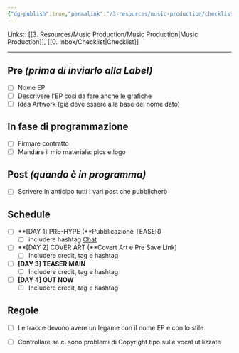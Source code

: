 ```yaml
---
{"dg-publish":true,"permalink":"/3-resources/music-production/checklist-music-production/"}
---
```


Links:: [[3. Resources/Music Production/Music Production\|Music Production]], [[0. Inbox/Checklist\|Checklist]]

---
## Pre *(prima di inviarlo alla Label)*

- [ ]  Nome EP
- [ ]  Descrivere l'EP cosi da fare anche le grafiche
- [ ]  Idea Artwork (già deve essere alla base del nome dato)

## In fase di programmazione

- [ ]  Firmare contratto
- [ ]  Mandare il mio materiale: pics e logo

## Post *(quando è in programma)*

- [ ]  Scrivere in anticipo tutti i vari post che pubblicherò

## Schedule

- [ ]  **[DAY 1] PRE-HYPE (**Pubblicazione TEASER)
    - [ ]  includere hashtag [](https://www.notion.so/a176bb369a0b452fa3c724acbce9f1bc) [Chat](https://www.notion.so/Chat-07a8f7f329474e179e1709d94dec0c1e)
- [ ]  **[DAY 2] COVER ART (**Covert Art e Pre Save Link)
    - [ ]  Includere credit, tag e hashtag
- [ ]  **[DAY 3] TEASER MAIN**
    - [ ]  Includere credit, tag e hashtag
- [ ]  **[DAY 4] OUT NOW**
    - [ ]  Includere credit, tag e hashtag

## Regole

- [ ]  Le tracce devono avere un legame con il nome EP e con lo stile
- [ ]  Controllare se ci sono problemi di Copyright tipo sulle vocal utilizzate


